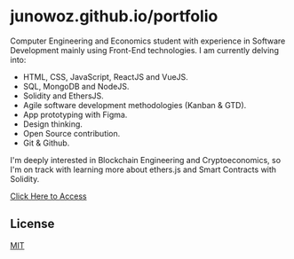 # junowoz.github.io/portfolio

Computer Engineering and Economics student with experience in Software Development mainly using Front-End technologies. I am currently delving into:

- HTML, CSS, JavaScript, ReactJS and VueJS.
- SQL, MongoDB and NodeJS.
- Solidity and EthersJS.
- Agile software development methodologies (Kanban & GTD).
- App prototyping with Figma.
- Design thinking.
- Open Source contribution.
- Git & Github.

I'm deeply interested in Blockchain Engineering and Cryptoeconomics, so I'm on track with learning more about ethers.js and Smart Contracts with Solidity.

[Click Here to Access](https://junowoz.github.io/portfolio/)

## License

[MIT](https://choosealicense.com/licenses/mit/)
